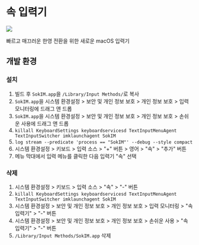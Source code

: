 # 속 입력기

<img src="https://github.com/kiding/SokIM/blob/main/SokIM/Assets.xcassets/AppIcon.appiconset/icon_128x128%402x%402x.png">

빠르고 매끄러운 한영 전환을 위한 새로운 macOS 입력기

## 개발 환경

### 설치

1. 빌드 후 `SokIM.app`을 `/Library/Input Methods/`로 복사
1. `SokIM.app`을 시스템 환경설정 > 보안 및 개인 정보 보호 > 개인 정보 보호 > 입력 모니터링에 드래그 앤 드롭  
1. `SokIM.app`을 시스템 환경설정 > 보안 및 개인 정보 보호 > 개인 정보 보호 > 손쉬운 사용에 드래그 앤 드롭  
1. `killall KeyboardSettings keyboardservicesd TextInputMenuAgent TextInputSwitcher imklaunchagent SokIM`
1. `log stream --predicate 'process == "SokIM"' --debug --style compact`
1. 시스템 환경설정 > 키보드 > 입력 소스 > "+" 버튼 > 영어 > "속" > "추가" 버튼
1. 메뉴 막대에서 입력 메뉴를 클릭한 다음 입력기 "속" 선택

### 삭제

1. 시스템 환경설정 > 키보드 > 입력 소스 > "속" > "-" 버튼
1. `killall KeyboardSettings keyboardservicesd TextInputMenuAgent TextInputSwitcher imklaunchagent SokIM`
1. 시스템 환경설정 > 보안 및 개인 정보 보호 > 개인 정보 보호 > 입력 모니터링 > "속 입력기" > "-" 버튼  
1. 시스템 환경설정 > 보안 및 개인 정보 보호 > 개인 정보 보호 > 손쉬운 사용 > "속 입력기" > "-" 버튼  
1. `/Library/Input Methods/SokIM.app` 삭제
